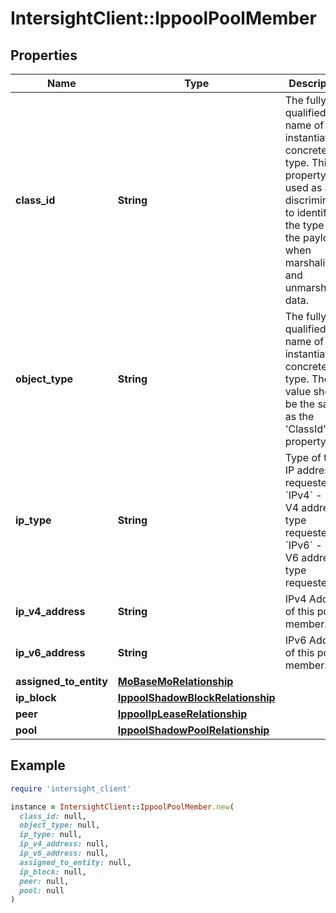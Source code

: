 # IntersightClient::IppoolPoolMember

## Properties

| Name | Type | Description | Notes |
| ---- | ---- | ----------- | ----- |
| **class_id** | **String** | The fully-qualified name of the instantiated, concrete type. This property is used as a discriminator to identify the type of the payload when marshaling and unmarshaling data. | [default to &#39;ippool.PoolMember&#39;] |
| **object_type** | **String** | The fully-qualified name of the instantiated, concrete type. The value should be the same as the &#39;ClassId&#39; property. | [default to &#39;ippool.PoolMember&#39;] |
| **ip_type** | **String** | Type of the IP address requested. * &#x60;IPv4&#x60; - IP V4 address type requested. * &#x60;IPv6&#x60; - IP V6 address type requested. | [optional][default to &#39;IPv4&#39;] |
| **ip_v4_address** | **String** | IPv4 Address of this pool member. | [optional] |
| **ip_v6_address** | **String** | IPv6 Address of this pool member. | [optional] |
| **assigned_to_entity** | [**MoBaseMoRelationship**](MoBaseMoRelationship.md) |  | [optional] |
| **ip_block** | [**IppoolShadowBlockRelationship**](IppoolShadowBlockRelationship.md) |  | [optional] |
| **peer** | [**IppoolIpLeaseRelationship**](IppoolIpLeaseRelationship.md) |  | [optional] |
| **pool** | [**IppoolShadowPoolRelationship**](IppoolShadowPoolRelationship.md) |  | [optional] |

## Example

```ruby
require 'intersight_client'

instance = IntersightClient::IppoolPoolMember.new(
  class_id: null,
  object_type: null,
  ip_type: null,
  ip_v4_address: null,
  ip_v6_address: null,
  assigned_to_entity: null,
  ip_block: null,
  peer: null,
  pool: null
)
```


